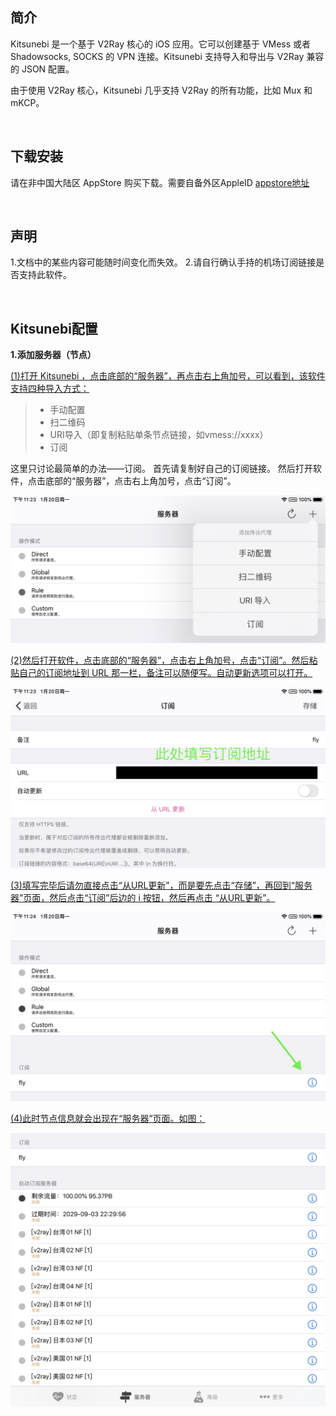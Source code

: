 简介
--
Kitsunebi 是一个基于 V2Ray 核心的 iOS 应用。它可以创建基于 VMess 或者 Shadowsocks, SOCKS 的 VPN 连接。Kitsunebi 支持导入和导出与 V2Ray 兼容的 JSON 配置。

由于使用 V2Ray 核心，Kitsunebi 几乎支持 V2Ray 的所有功能，比如 Mux 和 mKCP。  

<br/>

下载安装
----

请在非中国大陆区 AppStore 购买下载。需要自备外区AppleID
[appstore地址](https://apps.apple.com/us/app/kitsunebi-proxy-utility/id1446584073)  

<br/>

声明
----
1.文档中的某些内容可能随时间变化而失效。
2.请自行确认手持的机场订阅链接是否支持此软件。   


<br/>

Kitsunebi配置
---


**1.添加服务器（节点）**  

[(1)打开 Kitsunebi ，点击底部的“服务器”，再点击右上角加号，可以看到，该软件支持四种导入方式：]()

>   - 手动配置
>   - 扫二维码
>   - URI导入（即复制粘贴单条节点链接，如vmess://xxxx）
>   - 订阅

这里只讨论最简单的办法——订阅。
首先请复制好自己的订阅链接。
然后打开软件，点击底部的“服务器”，点击右上角加号，点击“订阅”。  

![ios-1](./images/V2rayX/ios-1.jpg)  

[(2)然后打开软件，点击底部的“服务器”，点击右上角加号，点击“订阅”。然后粘贴自己的订阅地址到 URL 那一栏，备注可以随便写。自动更新选项可以打开。  ]()

![ios-1](./images/V2rayX/ios-2.jpg)  

[(3)填写完毕后请勿直接点击“从URL更新”，而是要先点击“存储”，再回到“服务器”页面，然后点击“订阅”后边的 i 按钮，然后再点击 “从URL更新”。]()

![ios-1](./images/V2rayX/ios-3.jpg)  

[(4)此时节点信息就会出现在“服务器”页面。如图：  ]()

![ios-1](./images/V2rayX/ios-4.jpg)








